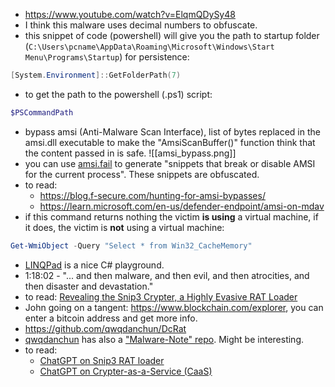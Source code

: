 - https://www.youtube.com/watch?v=ElqmQDySy48
- I think this malware uses decimal numbers to obfuscate.
- this snippet of code (powershell) will give you the path to startup folder (`C:\Users\pcname\AppData\Roaming\Microsoft\Windows\Start Menu\Programs\Startup`) for persistence:

```powershell
[System.Environment]::GetFolderPath(7)
```

- to get the path to the powershell (.ps1) script:

```powershell
$PSCommandPath
```

- bypass amsi (Anti-Malware Scan Interface), list of bytes replaced in the amsi.dll executable to make the "AmsiScanBuffer()" function think that the content passed in is safe.  ![[amsi_bypass.png]]
- you can use [amsi.fail](https://amsi.fail/) to generate "snippets that break or disable AMSI for the current process". These snippets are obfuscated.
- to read: 
	- https://blog.f-secure.com/hunting-for-amsi-bypasses/
	- https://learn.microsoft.com/en-us/defender-endpoint/amsi-on-mdav
- if this command returns nothing the victim **is using** a virtual machine, if it does, the victim is **not** using a virtual machine:
```powershell
Get-WmiObject -Query "Select * from Win32_CacheMemory"
```
- [LINQPad](https://www.linqpad.net/) is a nice C# playground.
- 1:18:02 - "... and then malware, and then evil, and then atrocities, and then disaster and devastation."
- to read: [Revealing the Snip3 Crypter, a Highly Evasive RAT Loader](https://blog.morphisec.com/revealing-the-snip3-crypter-a-highly-evasive-rat-loader)
- John going on a tangent: https://www.blockchain.com/explorer, you can enter a bitcoin address and get more info.
- https://github.com/qwqdanchun/DcRat
- [qwqdanchun](https://github.com/qwqdanchun) has also a ["Malware-Note" repo](https://github.com/qwqdanchun/Malware-Note). Might be interesting.
- to read: 
	- [ChatGPT on Snip3 RAT loader](https://chatgpt.com/c/67c8a682-d880-800b-b435-cd800509ec60) 
	- [ChatGPT on Crypter-as-a-Service (CaaS)](https://chatgpt.com/c/67c8ae7f-eac8-800b-a701-b1b4f4327281)
